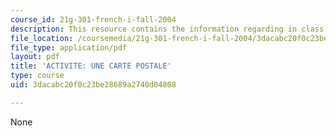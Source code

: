 ```yaml
---
course_id: 21g-301-french-i-fall-2004
description: This resource contains the information regarding in class activities.
file_location: /coursemedia/21g-301-french-i-fall-2004/3dacabc20f0c23be28689a2740d04808_MIT21G_301F04_ch3_ex3.pdf
file_type: application/pdf
layout: pdf
title: 'ACTIVITE: UNE CARTE POSTALE'
type: course
uid: 3dacabc20f0c23be28689a2740d04808

---
```

None